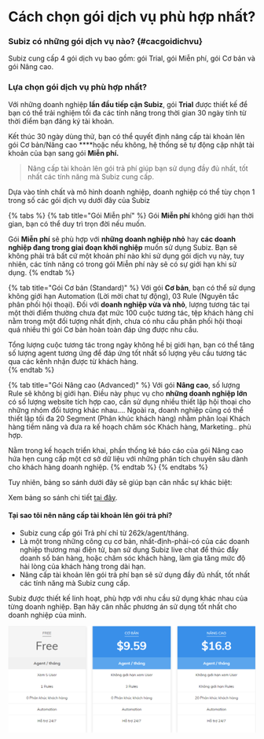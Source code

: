 # Cách chọn gói dịch vụ phù hợp nhất?

### Subiz có những gói dịch vụ nào? {#cacgoidichvu}

Subiz cung cấp 4 gói dịch vụ bao gồm: gói Trial, gói Miễn phí, gói Cơ bản và gói Nâng cao.

### Lựa chọn gói dịch vụ phù hợp nhất?

Với những doanh nghiệp **lần đầu tiếp cận Subiz**, gói **Trial** được thiết kế để bạn có thể trải nghiệm tối đa các tính năng trong thời gian 30 ngày tính từ thời điểm bạn đăng ký tài khoản.

Kết thúc 30 ngày dùng thử, bạn có thể quyết định nâng cấp tài khoản lên gói Cơ bản/Nâng cao ****hoặc nếu không, hệ thống sẽ tự động cập nhật tài khoản của bạn sang gói **Miễn phí.**

> Nâng cấp tài khoản lên gói trả phí giúp bạn sử dụng đầy đủ nhất, tốt nhất các tính năng mà Subiz cung cấp.

Dựa vào tính chất và mô hình doanh nghiệp, doanh nghiệp có thể tùy chọn 1 trong số các gói dịch vụ dưới đây của Subiz

{% tabs %}
{% tab title="Gói Miễn phí" %}
Gói **Miễn phí** không giới hạn thời gian, bạn có thể duy trì trọn đời nếu muốn. 

Gói **Miễn phí** sẽ phù hợp với **những doanh nghiệp nhỏ** hay **các doanh nghiệp đang trong giai đoạn khởi nghiệp** muốn sử dụng Subiz. Bạn sẽ không phải trả bất cứ một khoản phí nào khi sử dụng gói dịch vụ này, tuy nhiên, các tính năng có trong gói Miễn phí này sẽ có sự giới hạn khi sử dụng. 
{% endtab %}

{% tab title="Gói Cơ bản \(Standard\)" %}
Với gói **Cơ bản**, bạn có thể sử dụng không giới hạn Automation \(Lời mời chat tự động\), 03 Rule \(Nguyên tắc phân phối hội thoại\). Đối với **doanh nghiệp vừa và nhỏ**, lượng tương tác tại một thời điểm thường chưa đạt mức 100 cuộc tương tác, tệp khách hàng chỉ nằm trong một đối tượng nhất định, chưa có nhu cầu phân phối hội thoại quá nhiều thì gói Cơ bản hoàn toàn đáp ứng được nhu cầu.

Tổng lượng cuộc tương tác trong ngày không hề bị giới hạn, bạn có thể tăng số lượng agent tương ứng để đáp ứng tốt nhất số lượng yêu cầu tương tác qua các kênh nhận được từ khách hàng.  
{% endtab %}

{% tab title="Gói Nâng cao \(Advanced\)" %}
Với gói **Nâng cao**, số lượng Rule sẽ không bị giới hạn. Điều này phục vụ cho **những doanh nghiệp lớn** có số lượng website tích hợp cao, cần sử dụng nhiều thiết lập hội thoại cho những nhóm đối tượng khác nhau.... Ngoài ra, doanh nghiệp cũng có thể thiết lập tối đa 20 Segment \(Phân khúc khách hàng\) nhằm phân loại Khách hàng tiềm năng và đưa ra kế hoạch chăm sóc Khách hàng, Marketing.. phù hợp.

Nằm trong kế hoạch triển khai, phần thống kê báo cáo của gói Nâng cao hứa hẹn cung cấp một cơ sở dữ liệu với những phân tích chuyên sâu dành cho khách hàng doanh nghiệp.
{% endtab %}
{% endtabs %}

Tuy nhiên, bảng so sánh dưới đây sẽ giúp bạn cân nhắc sự khác biệt:

Xem bảng so sánh chi tiết [tại đây](http://subiz.com/vi/pricing.html#morestandard).

#### Tại sao tôi nên nâng cấp tài khoản lên gói trả phí?

* Subiz cung cấp gói Trả phí chỉ từ 262k/agent/tháng.
* Là một trong những công cụ cơ bản, nhất-định-phải-có của các doanh nghiệp thương mại điện tử, bạn sử dụng Subiz live chat để thúc đẩy doanh số bán hàng, hoặc chăm sóc khách hàng, làm gia tăng mức độ hài lòng của khách hàng trong dài hạn.
* Nâng cấp tài khoản lên gói trả phí bạn sẽ sử dụng đầy đủ nhất, tốt nhất các tính năng mà Subiz cung cấp.

Subiz được thiết kế linh hoạt, phù hợp với nhu cầu sử dụng khác nhau của từng doanh nghiệp. Bạn hãy cân nhắc phương án sử dụng tốt nhất cho doanh nghiệp của mình.

![](../../.gitbook/assets/image%20%2819%29.png)

### 

